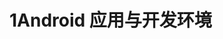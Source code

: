 # 1Android 应用与开发环境


<!DOCTYPE HTML>
<html>
<head>
<meta http-equiv="Content-Type" content="text/html; charset=utf-8" />
<title> </title>
</head>
<body>
	<!-- 多说评论框 start -->
	<div class="ds-thread"  data-url="https://jyoung233.gitbooks.io/android-learning/content/"></div>
<!-- 多说评论框 end -->
<!-- 多说公共JS代码 start (一个网页只需插入一次) -->
<script type="text/javascript">
var duoshuoQuery = {short_name:"jyoung"};
	(function() {
		var ds = document.createElement('script');
		ds.type = 'text/javascript';ds.async = true;
		ds.src = (document.location.protocol == 'https:' ? 'https:' : 'http:') + '//static.duoshuo.com/embed.js';
		ds.charset = 'UTF-8';
		(document.getElementsByTagName('head')[0] 
		 || document.getElementsByTagName('body')[0]).appendChild(ds);
	})();
	</script>
<!-- 多说公共JS代码 end -->
</body>
</html>